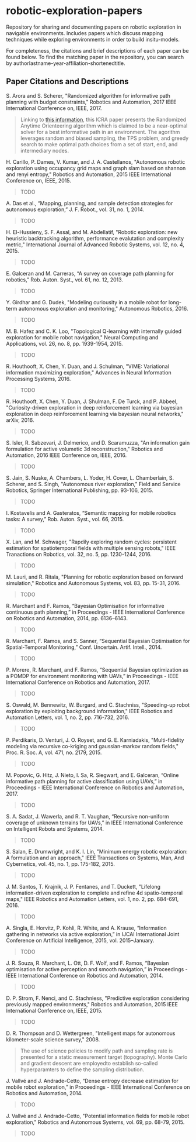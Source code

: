# robotic-exploration-papers
Repository for sharing and documenting papers on robotic exploration in navigable environments. Includes papers which discuss mapping techniques while exploring environments in order to build insitu-models.

For completeness, the citations and brief descriptions of each paper can be found below. To find the matching paper in the repository, you can search by authorlastname-year-affiliation-shortenedtitle.

## Paper Citations and Descriptions

S. Arora and S. Scherer, "Randomized algorithm for informative path planning with budget constraints," Robotics and Automation, 2017 IEEE International Conference on, IEEE, 2017.

> Linking to [this information](http://frc.ri.cmu.edu/~sankalp/mavscout_system/), this ICRA paper presents the Randomized 
Anytime Orienteering algorithm which is claimed to be a near-optimal solver for a best informative path in an environment. The agorithm leverages random and biased sampling, the TPS problem, and greedy search to make optimal path choices from a set of start, end, and intermediary nodes.

H. Carillo, P. Dames, V. Kumar, and J. A. Castellanos, "Autonomous robotic exploration using occupancy grid maps and graph slam based on shannon and renyi entropy," Robotics and Automation, 2015 IEEE International Conference on, IEEE, 2015.

> TODO


A. Das et al., “Mapping, planning, and sample detection strategies for autonomous exploration,” J. F. Robot., vol. 31, no. 1, 2014.

> TODO


H. El-Hussieny, S. F. Assal, and M. Abdellatif, "Robotic exploration: new heuristic backtracking algorithm, performance evalutation and complexity metric," International Journal of Advanced Robotic Systems, vol. 12, no. 4, 2015.

> TODO


E. Galceran and M. Carreras, “A survey on coverage path planning for robotics,” Rob. Auton. Syst., vol. 61, no. 12, 2013.

> TODO


Y. Girdhar and G. Dudek, "Modeling curiousity in a mobile robot for long-term autonomous exploration and monitoring," Autonomous Robotics, 2016.

> TODO


M. B. Hafez and C. K. Loo, "Topological Q-learning with internally guided exploration for mobile robot navigation," Neural Computing and Applications, vol. 26, no. 8, pp. 1939-1954, 2015.

> TODO


R. Houthooft, X. Chen, Y. Duan, and J. Schulman, "VIME: Variational information maximizing exploration," Advances in Neural Information Processing Systems, 2016. 

> TODO


R. Houthooft, X. Chen, Y. Duan, J. Shulman, F. De Turck, and P. Abbeel, "Curiosity-driven exploration in deep reinforcement learning via bayesian exploration in deep reinforcement learning via bayesian neural networks," arXiv, 2016.

> TODO


S. Isler, R. Sabzevari, J. Delmerico, and D. Scaramuzza, "An information gain formulation for active volumetic 3d reconstruction," Robotics and Automation, 2016 IEEE Conference on, IEEE, 2016.

> TODO


S. Jain, S. Nuske, A. Chambers, L. Yoder, H. Cover, L. Chamberlain, S. Scherer, and S. Singh, "Autonomous river exploration," Field and Service Robotics, Springer International Publishing, pp. 93-106, 2015.

> TODO


I. Kostavelis and A. Gasteratos, “Semantic mapping for mobile robotics tasks: A survey,” Rob. Auton. Syst., vol. 66, 2015.

> TODO


X. Lan, and M. Schwager, "Rapdily exploring random cycles: persistent estimation for spatiotemporal fields with multiple sensing robots," IEEE Tranactions on Robotics, vol. 32, no. 5, pp. 1230-1244, 2016.

> TODO


M. Lauri, and R. Ritala, "Planning for robotic exploration based on forward simulation," Robotics and Autonomous Systems, vol. 83, pp. 15-31, 2016.

> TODO


R. Marchant and F. Ramos, “Bayesian Optimisation for informative continuous path planning,” in Proceedings - IEEE International Conference on Robotics and Automation, 2014, pp. 6136–6143.   

> TODO 


R. Marchant, F. Ramos, and S. Sanner, “Sequential Bayesian Optimisation for Spatial-Temporal Monitoring,” Conf. Uncertain. Artif. Intell., 2014.

> TODO


P. Morere, R. Marchant, and F. Ramos, “Sequential Bayesian optimization as a POMDP for environment monitoring with UAVs,” in Proceedings - IEEE International Conference on Robotics and Automation, 2017.

> TODO


S. Oswald, M. Bennewitz, W. Burgard, and C. Stachniss, "Speeding-up robot exploration by exploiting background information," IEEE Robotics and Automation Letters, vol. 1, no. 2, pp. 716-732, 2016.

> TODO


P. Perdikaris, D. Venturi, J. O. Royset, and G. E. Karniadakis, "Multi-fidelity modeling via recursive co-kriging and gaussian-markov random fields," Proc. R. Soc. A, vol. 471, no. 2179, 2015.

> TODO


M. Popovic, G. Hitz, J. Nieto, I. Sa, R. Siegwart, and E. Galceran, “Online informative path planning for active classification using UAVs,” in Proceedings - IEEE International Conference on Robotics and Automation, 2017.

> TODO


S. A. Sadat, J. Wawerla, and R. T. Vaughan, “Recursive non-uniform coverage of unknown terrains for UAVs,” in IEEE International Conference on Intelligent Robots and Systems, 2014.

> TODO


S. Salan, E. Drumwright, and K. I. Lin, "Minimum energy robotic exploration: A formulation and an approach," IEEE Transactions on Systems, Man, And Cybernetics, vol. 45, no. 1, pp. 175-182, 2015.

> TODO


J. M. Santos, T. Krajnik, J. P. Fentanes, and T. Duckett, "Lifelong information-driven exploration to complete and refine 4d spatio-temporal maps," IEEE Robotics and Automation Letters, vol. 1, no. 2, pp. 684-691, 2016.

> TODO


A. Singla, E. Horvitz, P. Kohli, R. White, and A. Krause, “Information gathering in networks via active exploration,” in IJCAI International Joint Conference on Artificial Intelligence, 2015, vol. 2015–January. 

> TODO


J. R. Souza, R. Marchant, L. Ott, D. F. Wolf, and F. Ramos, “Bayesian optimisation for active perception and smooth navigation,” in Proceedings - IEEE International Conference on Robotics and Automation, 2014.

> TODO


D. P. Strom, F. Nenci, and C. Stachniess, "Predictive exploration considering previously mapped environments," Robotics and Automation, 2015 IEEE International Conference on, IEEE, 2015.

> TODO


D. R. Thompson and D. Wettergreen, "Intelligent maps for autonomous kilometer-scale science survey," 2008.

> The use of science policies to modify path and sampling rate is presented for a static measurement target (topography). Monte Carlo and gradient descent are employedto establish so-called hyperparamters to define the sampling distribution.


J. Vallvé and J. Andrade-Cetto, “Dense entropy decrease estimation for mobile robot exploration,” in Proceedings - IEEE International Conference on Robotics and Automation, 2014.

> TODO


J. Vallvé and J. Andrade-Cetto, "Potential information fields for mobile robot exploration," Robotics and Autonomous Systems, vol. 69, pp. 68-79, 2015.

> TODO


